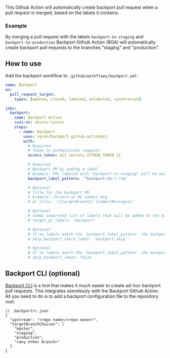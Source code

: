 This Github Action will automatically create backport pull request when a pull request is merged, based on the labels it contains.

### Example

By merging a pull request with the labels `backport-to-staging` and `backport-to-production` Backport Github Action (BGA) will automatically create backport pull requests to the branches "staging" and "production".

## How to use

Add the backport workflow to `.github/workflows/backport.yml`:

```yml
name: Backport
on:
  pull_request_target:
    types: [opened, closed, labeled, unlabeled, synchronize]

jobs:
  backport:
    name: Backport Action
    runs-on: ubuntu-latest
    steps:
      - name: Backport
        uses: sqren/backport-github-action@v1
        with:
          # Required
          # Token to authenticate requests
          access_token: ${{ secrets.GITHUB_TOKEN }}

          # Required
          # Backport PR by adding a label
          # Example: PRs labeled with "backport-to-staging" will be backported to "staging"
          backport_label_pattern: '^backport-to-(.*)$'

          # Optional
          # Title for the backport PR
          # Example: [branch-a] My commit msg
          # pr_title: '[{targetBranch}] {commitMessages}'

          # Optional
          # Comma separated list of labels that will be added to the backport PR.
          # target_pr_labels: 'backport'

          # Optional
          # If no labels match the `backport_label_pattern` the backport check will fail. To bypass this for a single PR you can add a label to indicate the PR should not be backported
          # skip_backport_check_label: 'backport:skip'

          # Optional
          # If no labels match the `backport_label_pattern` the backport check will fail. Enabling this will bypass the check for all PRs
          # skip_backport_check: false
```

## Backport CLI (optional)

[Backport CLI](https://github.com/sqren/backport) is a tool that makes it much easier to create ad-hoc backport pull requests. This integrates seemlessly with the Backport Github Action. All you need to do is to add a backport configuration file to the repository root:

```jsonc
// .backportrc.json
{
  "upstream": "<repo name>/<repo owner>",
  "targetBranchChoices": [
    "master",
    "staging",
    "production",
    "<any other branch>"
  ]
}
```

